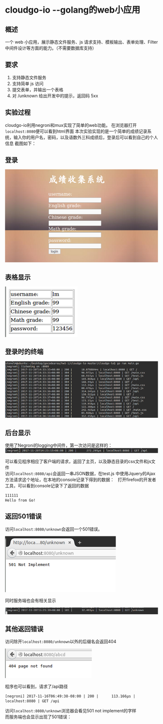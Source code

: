 # cloudgo-io  --golang的web小应用
## 概述
一个 web 小应用，展示静态文件服务、js 请求支持、模板输出、表单处理、Filter 中间件设计等方面的能力。（不需要数据库支持）
## 要求
1.	支持静态文件服务
2.	支持简单 js 访问
3.	提交表单，并输出一个表格
4.	对 /unknown 给出开发中的提示，返回码 5xx

## 实验过程
cloudgo-io利用negroni和mux实现了简单的web功能。
在浏览器打开`localhost:8080`便可以看到html界面
本次实验实现的是一个简单的成绩记录系统，输入你的用户名，密码，以及语数外三科成绩后，登录后可以看到自己的个人信息
截图如下：

## 登录
![](https://github.com/453326526/FuWuJiSuan/blob/master/hw5/cloudgo-io/photos/denglu.png)

## 表格显示
![](https://github.com/453326526/FuWuJiSuan/blob/master/hw5/cloudgo-io/photos/houtai.png)

## 登录时的终端
![](https://github.com/453326526/FuWuJiSuan/blob/master/hw5/cloudgo-io/photos/teminal.png)

## 后台显示
使用了Negroni的logging中间件，第一次访问是这样的：
![](https://github.com/453326526/FuWuJiSuan/blob/master/hw5/cloudgo-io/photos/qingqiu.png)

可以看见程序相应了客户端的请求，返回了主页，以及静态目录的css文件和js文件   
访问`localhost:8080/api`会返回一串JSON数据，在test.js 中使用Jquery的Ajax方法请求这个地址，在本地的console记录下得到的数据：  
打开firefox的开发者工具，可以看到console记录下了返回的数据   
```
111111
Hello from Go!

```

## 返回501错误
访问`localhost:8080/unknown`会返回一个501错误。

![](https://github.com/453326526/FuWuJiSuan/blob/master/hw5/cloudgo-io/photos/501error.png)

同时服务端也会有相关显示

![](https://github.com/453326526/FuWuJiSuan/blob/master/hw5/cloudgo-io/photos/terminal501.png)

## 其他返回错误
访问除开`localhost:8080/unknown`以外的后缀名会返回404

![](https://github.com/453326526/FuWuJiSuan/blob/master/hw5/cloudgo-io/photos/wufafangwen.png)

 

程序也可以看到，请求了/api路径    
```
[negroni] 2017-11-16T06:49:38-08:00 | 200 | 	 113.166µs | localhost:8080 | GET /api
```
访问`localhost:8080/unknown`浏览器会看见501 not implement的字样    
而服务端也会显示出现了501错误：
![]()

